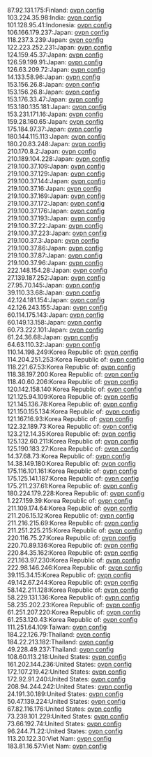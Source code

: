 87.92.131.175:Finland: [ovpn config](vpn/87_92_131_175.ovpn)  
103.224.35.98:India: [ovpn config](vpn/103_224_35_98.ovpn)  
101.128.95.41:Indonesia: [ovpn config](vpn/101_128_95_41.ovpn)  
106.166.179.237:Japan: [ovpn config](vpn/106_166_179_237.ovpn)  
118.237.3.239:Japan: [ovpn config](vpn/118_237_3_239.ovpn)  
122.223.252.231:Japan: [ovpn config](vpn/122_223_252_231.ovpn)  
124.159.45.37:Japan: [ovpn config](vpn/124_159_45_37.ovpn)  
126.59.199.91:Japan: [ovpn config](vpn/126_59_199_91.ovpn)  
126.63.209.72:Japan: [ovpn config](vpn/126_63_209_72.ovpn)  
14.133.58.96:Japan: [ovpn config](vpn/14_133_58_96.ovpn)  
153.156.26.8:Japan: [ovpn config](vpn/153_156_26_8.ovpn)  
153.156.26.8:Japan: [ovpn config](vpn/153_156_26_8.ovpn)  
153.176.33.47:Japan: [ovpn config](vpn/153_176_33_47.ovpn)  
153.180.135.181:Japan: [ovpn config](vpn/153_180_135_181.ovpn)  
153.231.171.16:Japan: [ovpn config](vpn/153_231_171_16.ovpn)  
159.28.160.65:Japan: [ovpn config](vpn/159_28_160_65.ovpn)  
175.184.97.37:Japan: [ovpn config](vpn/175_184_97_37.ovpn)  
180.144.115.113:Japan: [ovpn config](vpn/180_144_115_113.ovpn)  
180.20.83.248:Japan: [ovpn config](vpn/180_20_83_248.ovpn)  
210.170.8.2:Japan: [ovpn config](vpn/210_170_8_2.ovpn)  
210.189.104.228:Japan: [ovpn config](vpn/210_189_104_228.ovpn)  
219.100.37.109:Japan: [ovpn config](vpn/219_100_37_109.ovpn)  
219.100.37.129:Japan: [ovpn config](vpn/219_100_37_129.ovpn)  
219.100.37.144:Japan: [ovpn config](vpn/219_100_37_144.ovpn)  
219.100.37.16:Japan: [ovpn config](vpn/219_100_37_16.ovpn)  
219.100.37.169:Japan: [ovpn config](vpn/219_100_37_169.ovpn)  
219.100.37.172:Japan: [ovpn config](vpn/219_100_37_172.ovpn)  
219.100.37.176:Japan: [ovpn config](vpn/219_100_37_176.ovpn)  
219.100.37.193:Japan: [ovpn config](vpn/219_100_37_193.ovpn)  
219.100.37.22:Japan: [ovpn config](vpn/219_100_37_22.ovpn)  
219.100.37.223:Japan: [ovpn config](vpn/219_100_37_223.ovpn)  
219.100.37.3:Japan: [ovpn config](vpn/219_100_37_3.ovpn)  
219.100.37.86:Japan: [ovpn config](vpn/219_100_37_86.ovpn)  
219.100.37.87:Japan: [ovpn config](vpn/219_100_37_87.ovpn)  
219.100.37.96:Japan: [ovpn config](vpn/219_100_37_96.ovpn)  
222.148.154.28:Japan: [ovpn config](vpn/222_148_154_28.ovpn)  
27.139.187.252:Japan: [ovpn config](vpn/27_139_187_252.ovpn)  
27.95.70.145:Japan: [ovpn config](vpn/27_95_70_145.ovpn)  
39.110.33.68:Japan: [ovpn config](vpn/39_110_33_68.ovpn)  
42.124.181.154:Japan: [ovpn config](vpn/42_124_181_154.ovpn)  
42.126.243.155:Japan: [ovpn config](vpn/42_126_243_155.ovpn)  
60.114.175.143:Japan: [ovpn config](vpn/60_114_175_143.ovpn)  
60.149.13.158:Japan: [ovpn config](vpn/60_149_13_158.ovpn)  
60.73.222.101:Japan: [ovpn config](vpn/60_73_222_101.ovpn)  
61.24.36.68:Japan: [ovpn config](vpn/61_24_36_68.ovpn)  
64.63.110.32:Japan: [ovpn config](vpn/64_63_110_32.ovpn)  
110.14.198.249:Korea Republic of: [ovpn config](vpn/110_14_198_249.ovpn)  
114.204.251.253:Korea Republic of: [ovpn config](vpn/114_204_251_253.ovpn)  
118.221.67.53:Korea Republic of: [ovpn config](vpn/118_221_67_53.ovpn)  
118.38.197.200:Korea Republic of: [ovpn config](vpn/118_38_197_200.ovpn)  
118.40.60.206:Korea Republic of: [ovpn config](vpn/118_40_60_206.ovpn)  
120.142.158.140:Korea Republic of: [ovpn config](vpn/120_142_158_140.ovpn)  
121.125.94.109:Korea Republic of: [ovpn config](vpn/121_125_94_109.ovpn)  
121.145.136.78:Korea Republic of: [ovpn config](vpn/121_145_136_78.ovpn)  
121.150.155.134:Korea Republic of: [ovpn config](vpn/121_150_155_134.ovpn)  
121.167.16.93:Korea Republic of: [ovpn config](vpn/121_167_16_93.ovpn)  
122.32.189.73:Korea Republic of: [ovpn config](vpn/122_32_189_73.ovpn)  
123.212.14.35:Korea Republic of: [ovpn config](vpn/123_212_14_35.ovpn)  
125.132.60.211:Korea Republic of: [ovpn config](vpn/125_132_60_211.ovpn)  
125.190.183.27:Korea Republic of: [ovpn config](vpn/125_190_183_27.ovpn)  
14.37.68.73:Korea Republic of: [ovpn config](vpn/14_37_68_73.ovpn)  
14.38.149.180:Korea Republic of: [ovpn config](vpn/14_38_149_180.ovpn)  
175.116.101.161:Korea Republic of: [ovpn config](vpn/175_116_101_161.ovpn)  
175.125.141.187:Korea Republic of: [ovpn config](vpn/175_125_141_187.ovpn)  
175.211.237.61:Korea Republic of: [ovpn config](vpn/175_211_237_61.ovpn)  
180.224.179.228:Korea Republic of: [ovpn config](vpn/180_224_179_228.ovpn)  
1.227.159.39:Korea Republic of: [ovpn config](vpn/1_227_159_39.ovpn)  
211.109.174.64:Korea Republic of: [ovpn config](vpn/211_109_174_64.ovpn)  
211.206.15.12:Korea Republic of: [ovpn config](vpn/211_206_15_12.ovpn)  
211.216.215.69:Korea Republic of: [ovpn config](vpn/211_216_215_69.ovpn)  
211.251.225.215:Korea Republic of: [ovpn config](vpn/211_251_225_215.ovpn)  
220.116.75.27:Korea Republic of: [ovpn config](vpn/220_116_75_27.ovpn)  
220.70.89.136:Korea Republic of: [ovpn config](vpn/220_70_89_136.ovpn)  
220.84.35.162:Korea Republic of: [ovpn config](vpn/220_84_35_162.ovpn)  
221.163.97.230:Korea Republic of: [ovpn config](vpn/221_163_97_230.ovpn)  
222.98.146.246:Korea Republic of: [ovpn config](vpn/222_98_146_246.ovpn)  
39.115.34.15:Korea Republic of: [ovpn config](vpn/39_115_34_15.ovpn)  
49.142.67.244:Korea Republic of: [ovpn config](vpn/49_142_67_244.ovpn)  
58.142.211.128:Korea Republic of: [ovpn config](vpn/58_142_211_128.ovpn)  
58.229.131.136:Korea Republic of: [ovpn config](vpn/58_229_131_136.ovpn)  
58.235.202.23:Korea Republic of: [ovpn config](vpn/58_235_202_23.ovpn)  
61.251.207.220:Korea Republic of: [ovpn config](vpn/61_251_207_220.ovpn)  
61.253.120.43:Korea Republic of: [ovpn config](vpn/61_253_120_43.ovpn)  
111.251.64.109:Taiwan: [ovpn config](vpn/111_251_64_109.ovpn)  
184.22.126.79:Thailand: [ovpn config](vpn/184_22_126_79.ovpn)  
184.22.213.182:Thailand: [ovpn config](vpn/184_22_213_182.ovpn)  
49.228.49.237:Thailand: [ovpn config](vpn/49_228_49_237.ovpn)  
108.60.113.218:United States: [ovpn config](vpn/108_60_113_218.ovpn)  
161.202.144.236:United States: [ovpn config](vpn/161_202_144_236.ovpn)  
172.107.219.42:United States: [ovpn config](vpn/172_107_219_42.ovpn)  
172.92.91.240:United States: [ovpn config](vpn/172_92_91_240.ovpn)  
208.94.244.242:United States: [ovpn config](vpn/208_94_244_242.ovpn)  
24.191.30.189:United States: [ovpn config](vpn/24_191_30_189.ovpn)  
50.47.139.224:United States: [ovpn config](vpn/50_47_139_224.ovpn)  
67.82.116.176:United States: [ovpn config](vpn/67_82_116_176.ovpn)  
73.239.101.229:United States: [ovpn config](vpn/73_239_101_229.ovpn)  
73.66.192.74:United States: [ovpn config](vpn/73_66_192_74.ovpn)  
96.244.71.22:United States: [ovpn config](vpn/96_244_71_22.ovpn)  
113.20.122.30:Viet Nam: [ovpn config](vpn/113_20_122_30.ovpn)  
183.81.16.57:Viet Nam: [ovpn config](vpn/183_81_16_57.ovpn)  
